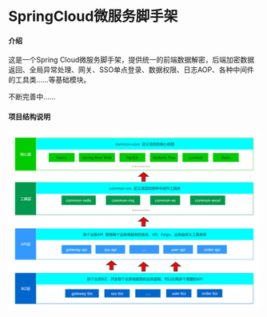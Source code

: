 # SpringCloud微服务脚手架

#### 介绍

这是一个Spring Cloud微服务脚手架，提供统一的前端数据解密，后端加密数据返回、全局异常处理、网关、SSO单点登录、数据权限、日志AOP、各种中间件的工具类……等基础模块。

不断完善中……

#### 项目结构说明
![输入图片说明](maven%E4%BE%9D%E8%B5%96%E5%85%B3%E7%B3%BB%E5%9B%BE.png)
